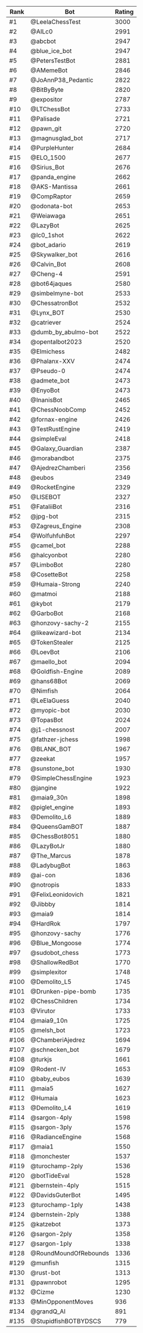 Rank|Bot|Rating
---|---|---
#1|@LeelaChessTest|3000
#2|@AILc0|2991
#3|@abcbot|2947
#4|@blue_ice_bot|2947
#5|@PetersTestBot|2881
#6|@AMemeBot|2846
#7|@JoAnnP38_Pedantic|2822
#8|@BitByByte|2820
#9|@expositor|2787
#10|@LTChessBot|2733
#11|@Palisade|2721
#12|@pawn_git|2720
#13|@magnusglad_bot|2717
#14|@PurpleHunter|2684
#15|@ELO_1500|2677
#16|@Sirius_Bot|2676
#17|@panda_engine|2662
#18|@AKS-Mantissa|2661
#19|@CompRaptor|2659
#20|@odonata-bot|2653
#21|@Weiawaga|2651
#22|@LazyBot|2625
#23|@lc0_1shot|2622
#24|@bot_adario|2619
#25|@Skywalker_bot|2616
#26|@Calvin_Bot|2608
#27|@Cheng-4|2591
#28|@bot64jaques|2580
#29|@simbelmyne-bot|2533
#30|@ChessatronBot|2532
#31|@Lynx_BOT|2530
#32|@catriever|2524
#33|@dumb_by_abulmo-bot|2522
#34|@opentalbot2023|2520
#35|@Elmichess|2482
#36|@Phalanx-XXV|2474
#37|@Pseudo-0|2474
#38|@admete_bot|2473
#39|@EnyoBot|2473
#40|@InanisBot|2465
#41|@ChessNoobComp|2452
#42|@fornax-engine|2426
#43|@TestRustEngine|2419
#44|@simpleEval|2418
#45|@Galaxy_Guardian|2387
#46|@morabandbot|2375
#47|@AjedrezChamberi|2356
#48|@eubos|2349
#49|@RocketEngine|2329
#50|@LISEBOT|2327
#51|@FataliiBot|2316
#52|@jpg-bot|2315
#53|@Zagreus_Engine|2308
#54|@WolfuhfuhBot|2297
#55|@camel_bot|2288
#56|@halcyonbot|2280
#57|@LimboBot|2280
#58|@CosetteBot|2258
#59|@Humaia-Strong|2240
#60|@matmoi|2188
#61|@kybot|2179
#62|@GarboBot|2168
#63|@honzovy-sachy-2|2155
#64|@likeawizard-bot|2134
#65|@TokenStealer|2125
#66|@LoevBot|2106
#67|@maello_bot|2094
#68|@Goldfish-Engine|2089
#69|@hans68Bot|2069
#70|@Nimfish|2064
#71|@LeElaGuess|2040
#72|@myopic-bot|2030
#73|@TopasBot|2024
#74|@j1-chessnost|2007
#75|@fathzer-jchess|1998
#76|@BLANK_BOT|1967
#77|@zeekat|1957
#78|@sunstone_bot|1930
#79|@SimpleChessEngine|1923
#80|@jangine|1922
#81|@maia9_30n|1898
#82|@piglet_engine|1893
#83|@Demolito_L6|1889
#84|@QueensGamBOT|1887
#85|@ChessBot8051|1880
#86|@LazyBotJr|1880
#87|@The_Marcus|1878
#88|@LadybugBot|1863
#89|@ai-con|1836
#90|@notropis|1833
#91|@FelixLeonidovich|1821
#92|@Jibbby|1814
#93|@maia9|1814
#94|@HardRok|1797
#95|@honzovy-sachy|1776
#96|@Blue_Mongoose|1774
#97|@sudobot_chess|1773
#98|@ShallowRedBot|1770
#99|@simplexitor|1748
#100|@Demolito_L5|1745
#101|@Drunken-pipe-bomb|1735
#102|@ChessChildren|1734
#103|@Virutor|1733
#104|@maia9_10n|1725
#105|@melsh_bot|1723
#106|@ChamberiAjedrez|1694
#107|@schnecken_bot|1679
#108|@turkjs|1661
#109|@Rodent-IV|1653
#110|@baby_eubos|1639
#111|@maia5|1627
#112|@Humaia|1623
#113|@Demolito_L4|1619
#114|@sargon-4ply|1598
#115|@sargon-3ply|1576
#116|@RadianceEngine|1568
#117|@maia1|1550
#118|@monchester|1537
#119|@turochamp-2ply|1536
#120|@botTideEval|1528
#121|@bernstein-4ply|1515
#122|@DavidsGuterBot|1495
#123|@turochamp-1ply|1438
#124|@bernstein-2ply|1388
#125|@katzebot|1373
#126|@sargon-2ply|1358
#127|@sargon-1ply|1338
#128|@RoundMoundOfRebounds|1336
#129|@munfish|1315
#130|@rust-bot|1313
#131|@pawnrobot|1295
#132|@Cizme|1230
#133|@MinOpponentMoves|936
#134|@grandQ_AI|891
#135|@StupidfishBOTBYDSCS|779

